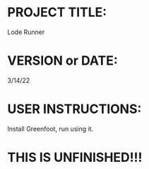 # PROJECT TITLE: # 
Lode Runner   
# VERSION or DATE: # 
3/14/22     
# USER INSTRUCTIONS: # 
Install Greenfoot, run using it.   

# THIS IS UNFINISHED!!! #
